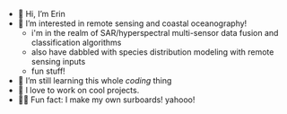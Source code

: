 - 👋 Hi, I’m Erin
- 🐳 I’m interested in remote sensing and coastal oceanography!
    - i'm in the realm of SAR/hyperspectral multi-sensor data fusion and classification algorithms
    - also have dabbled with species distribution modeling with remote sensing inputs
    - fun stuff!
- 🌱 I’m still learning this whole _coding_ thing
- 🐠 I love to work on cool projects. 
- 🏄‍♀️ Fun fact: I make my own surboards! yahooo!

<!---
erinreilly1234/erinreilly1234 is a ✨ special ✨ repository because its `README.md` (this file) appears on your GitHub profile.
You can click the Preview link to take a look at your changes.
--->
